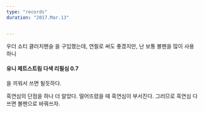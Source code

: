 ```yaml
---
type: "records"
duration: "2017.Mar.13"


---
```


우더 쇼티 클러치펜슬 을 구입했는데, 연필로 써도 좋겠지만, 난 보통
볼펜을 많이 사용하니

#### 유니 제트스트림 다색 리필심 0.7


을 끼워서 쓰면 될듯하다.

흑연심의 단점을 하나 더 알았다. 떨어뜨렸을 때 흑연심이
부서진다. 그러므로 흑연심 다 쓰면 볼펜으로 바꿔쓰자.

